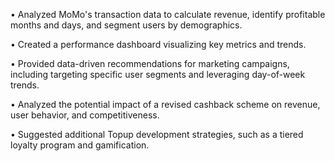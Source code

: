 •	Analyzed MoMo's transaction data to calculate revenue, identify profitable months and days, and segment users by demographics.

•	Created a performance dashboard visualizing key metrics and trends.

•	Provided data-driven recommendations for marketing campaigns, including targeting specific user segments and leveraging day-of-week trends.

•	Analyzed the potential impact of a revised cashback scheme on revenue, user behavior, and competitiveness.

•	Suggested additional Topup development strategies, such as a tiered loyalty program and gamification.
